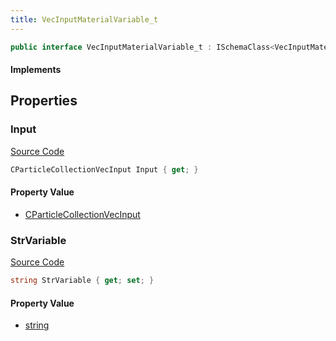 ```yaml
---
title: VecInputMaterialVariable_t
---
```


```csharp
public interface VecInputMaterialVariable_t : ISchemaClass<VecInputMaterialVariable_t>, ISchemaField, ISchemaClass, INativeHandle
```

#### Implements

## Properties

### Input

[Source Code](https://github.com/swiftly-solution/swiftlys2/blob/beta/managed/src/SwiftlyS2.Generated/Schemas/Interfaces/VecInputMaterialVariable_t.cs#L18)

```csharp
CParticleCollectionVecInput Input { get; }
```

#### Property Value

- [CParticleCollectionVecInput](/docs/api/shared/schemadefinitions/cparticlecollectionvecinput)

### StrVariable

[Source Code](https://github.com/swiftly-solution/swiftlys2/blob/beta/managed/src/SwiftlyS2.Generated/Schemas/Interfaces/VecInputMaterialVariable_t.cs#L16)

```csharp
string StrVariable { get; set; }
```

#### Property Value

- [string](https://learn.microsoft.com/dotnet/api/system.string)

